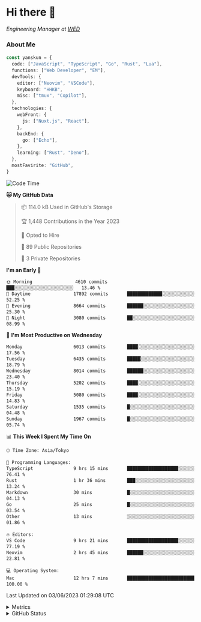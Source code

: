 # Hi there&nbsp;:wave:

<!-- ![Alt text](https://spotify-recently-played-readme.vercel.app/api?user=31kynbuubkiu3r4qh4hjuaglhfay) -->

_Engineering Manager at [WED](https://github.com/wedinc)_

### About Me

```ts
const yanskun = {
  code: ["JavaScript", "TypeScript", "Go", "Rust", "Lua"],
  functions: ["Web Developer", "EM"],
  devTools: {
    editor: ["Neovim", "VSCode"],
    keyboard: "HHKB",
    misc: ["tmux", "Copilot"],
  },
  technologies: {
    webFront: {
      js: ["Nuxt.js", "React"],
    },
    backEnd: {
      go: ["Echo"],
    },
    learning: ["Rust", "Deno"],
  },
  mostFavirite: "GitHub",
}
```

<!--START_SECTION:waka-->
![Code Time](http://img.shields.io/badge/Code%20Time-325%20hrs%203%20mins-blue)

**🐱 My GitHub Data** 

> 📦 114.0 kB Used in GitHub's Storage 
 > 
> 🏆 1,448 Contributions in the Year 2023
 > 
> 💼 Opted to Hire
 > 
> 📜 89 Public Repositories 
 > 
> 🔑 3 Private Repositories 
 > 
**I'm an Early 🐤** 

```text
🌞 Morning                4610 commits        ███░░░░░░░░░░░░░░░░░░░░░░   13.46 % 
🌆 Daytime                17892 commits       █████████████░░░░░░░░░░░░   52.25 % 
🌃 Evening                8664 commits        ██████░░░░░░░░░░░░░░░░░░░   25.30 % 
🌙 Night                  3080 commits        ██░░░░░░░░░░░░░░░░░░░░░░░   08.99 % 
```
📅 **I'm Most Productive on Wednesday** 

```text
Monday                   6013 commits        ████░░░░░░░░░░░░░░░░░░░░░   17.56 % 
Tuesday                  6435 commits        █████░░░░░░░░░░░░░░░░░░░░   18.79 % 
Wednesday                8014 commits        ██████░░░░░░░░░░░░░░░░░░░   23.40 % 
Thursday                 5202 commits        ████░░░░░░░░░░░░░░░░░░░░░   15.19 % 
Friday                   5080 commits        ████░░░░░░░░░░░░░░░░░░░░░   14.83 % 
Saturday                 1535 commits        █░░░░░░░░░░░░░░░░░░░░░░░░   04.48 % 
Sunday                   1967 commits        █░░░░░░░░░░░░░░░░░░░░░░░░   05.74 % 
```


📊 **This Week I Spent My Time On** 

```text
🕑︎ Time Zone: Asia/Tokyo

💬 Programming Languages: 
TypeScript               9 hrs 15 mins       ███████████████████░░░░░░   76.41 % 
Rust                     1 hr 36 mins        ███░░░░░░░░░░░░░░░░░░░░░░   13.24 % 
Markdown                 30 mins             █░░░░░░░░░░░░░░░░░░░░░░░░   04.13 % 
Go                       25 mins             █░░░░░░░░░░░░░░░░░░░░░░░░   03.54 % 
Other                    13 mins             ░░░░░░░░░░░░░░░░░░░░░░░░░   01.86 % 

🔥 Editors: 
VS Code                  9 hrs 21 mins       ███████████████████░░░░░░   77.19 % 
Neovim                   2 hrs 45 mins       ██████░░░░░░░░░░░░░░░░░░░   22.81 % 

💻 Operating System: 
Mac                      12 hrs 7 mins       █████████████████████████   100.00 % 
```


 Last Updated on 03/06/2023 01:29:08 UTC
<!--END_SECTION:waka-->

<details>
  <summary>Metrics</summary>
  <img src="https://github.com/yanskun/yanskun/blob/main/github-metrics.svg" alt="Metrics">
</details>

<details>
  <summary>GitHub Status</summary>
  <picture>
    <source media="(prefers-color-scheme: dark)" srcset="https://raw.githubusercontent.com/yanskun/yanskun/master/profile-summary-card-output/nord_dark/0-profile-details.svg">
   <img src="https://raw.githubusercontent.com/yanskun/yanskun/master/profile-summary-card-output/default/0-profile-details.svg">
  </picture>
  <br>
  <picture>
    <source media="(prefers-color-scheme: dark)" srcset="https://raw.githubusercontent.com/yanskun/yanskun/master/profile-summary-card-output/nord_dark/1-repos-per-language.svg">
   <img src="https://raw.githubusercontent.com/yanskun/yanskun/master/profile-summary-card-output/default/1-repos-per-language.svg">
  </picture>
  <picture>
    <source media="(prefers-color-scheme: dark)" srcset="https://raw.githubusercontent.com/yanskun/yanskun/master/profile-summary-card-output/nord_dark/2-most-commit-language.svg">
   <img src="https://raw.githubusercontent.com/yanskun/yanskun/master/profile-summary-card-output/default/2-most-commit-language.svg">
  </picture>
  <br>
  <picture>
    <source media="(prefers-color-scheme: dark)" srcset="https://raw.githubusercontent.com/yanskun/yanskun/master/profile-summary-card-output/nord_dark/3-stats.svg">
   <img src="https://raw.githubusercontent.com/yanskun/yanskun/master/profile-summary-card-output/default/3-stats.svg">
  </picture>
  <picture>
    <source media="(prefers-color-scheme: dark)" srcset="https://raw.githubusercontent.com/yanskun/yanskun/master/profile-summary-card-output/nord_dark/4-productive-time.svg">
   <img src="https://raw.githubusercontent.com/yanskun/yanskun/master/profile-summary-card-output/default/4-productive-time.svg">
  </picture>
</details>
